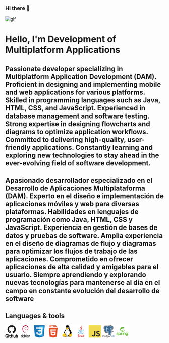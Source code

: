 ### Hi there 👋

<div id="header" aling="center">
<img src="https://media.giphy.com/media/Gb1VVZZncufH1l1a3H/giphy.gif" alt="gif" width="200">
<h1 aling="center">Hello, I'm Development of Multiplatform Applications</h1>
<h2 aling="center">Passionate developer specializing in Multiplatform Application Development (DAM). Proficient in designing and implementing mobile and web applications for various platforms. Skilled in programming languages such as Java, HTML, CSS, and JavaScript. Experienced in database management and software testing. Strong expertise in designing flowcharts and diagrams to optimize application workflows. Committed to delivering high-quality, user-friendly applications. Constantly learning and exploring new technologies to stay ahead in the ever-evolving field of software development.</h2>
<h2 aling="center">Apasionado desarrollador especializado en el Desarrollo de Aplicaciones Multiplataforma (DAM). Experto en el diseño e implementación de aplicaciones móviles y web para diversas plataformas. Habilidades en lenguajes de programación como Java, HTML, CSS y JavaScript. Experiencia en gestión de bases de datos y pruebas de software. Amplia experiencia en el diseño de diagramas de flujo y diagramas para optimizar los flujos de trabajo de las aplicaciones. Comprometido en ofrecer aplicaciones de alta calidad y amigables para el usuario. Siempre aprendiendo y explorando nuevas tecnologías para mantenerse al día en el campo en constante evolución del desarrollo de software</h2>
</div>

 <h2>Languages & tools </h2>
<img src="https://github.com/devicons/devicon/blob/master/icons/github/github-original-wordmark.svg" title="GitHub"alt="GitHub"
width="40" height="40"/>
<img src="https://github.com/devicons/devicon/blob/master/icons/debian/debian-original-wordmark.svg" alt="Debian-icon"
width="40" height="40"/>
<img src="https://github.com/devicons/devicon/blob/master/icons/css3/css3-original.svg" title="css"alt="css-icon"
width="40" height="40"/>
<img src="https://github.com/devicons/devicon/blob/master/icons/html5/html5-plain-wordmark.svg" title="Html"alt="html-icon"
width="40" height="40"/>
<img src="https://github.com/devicons/devicon/blob/master/icons/linux/linux-original.svg" title="linux"alt="linux-icon"
width="40" height="40"/>
<img src="https://github.com/devicons/devicon/blob/master/icons/java/java-original-wordmark.svg" title="java"alt="java-icon"
width="40" height="40"/>
<img src="https://github.com/devicons/devicon/blob/master/icons/javascript/javascript-original.svg" title="javaScript"alt="javaScript-icon"
width="40" height="40"/>
<img src="https://github.com/devicons/devicon/blob/master/icons/postgresql/postgresql-original-wordmark.svg" title="sql"alt="sql-icon"
width="40" height="40"/>
<img src="https://github.com/devicons/devicon/blob/master/icons/spring/spring-original-wordmark.svg" title="spring"alt="spring-icon"
width="40" height="40"/>
